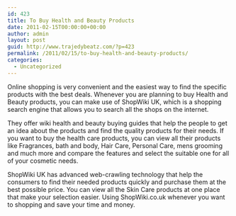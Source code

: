 ```yaml
---
id: 423
title: To Buy Health and Beauty Products
date: 2011-02-15T00:00:00+00:00
author: admin
layout: post
guid: http://www.trajedybeatz.com/?p=423
permalink: /2011/02/15/to-buy-health-and-beauty-products/
categories:
  - Uncategorized
---
```

Online shopping is very convenient and the easiest way to find the specific products with the best deals. Whenever you are planning to buy Health and Beauty products, you can make use of ShopWiki UK, which is a shopping search engine that allows you to search all the shops on the internet.

They offer wiki health and beauty buying guides that help the people to get an idea about the products and find the quality products for their needs. If you want to buy the health care products, you can view all their products like Fragrances, bath and body, Hair Care, Personal Care, mens grooming and much more and compare the features and select the suitable one for all of your cosmetic needs.

ShopWiki UK has advanced web-crawling technology that help the consumers to find their needed products quickly and purchase them at the best possible price. You can view all the Skin Care products at one place that make your selection easier. Using ShopWiki.co.uk whenever you want to shopping and save your time and money.
